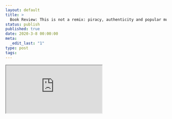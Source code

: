 ```yaml
---
layout: default
title: >
  Book Review: This is not a remix: piracy, authenticity and popular music
status: publish
published: true
date: 2020-3-8 00:00:00
meta:
  _edit_last: "1"
type: post
tags:
---
```

<div  id="qrcode"></div>
<div>
<iframe src="https://researchers.mq.edu.au/en/clippings/book-review-this-is-not-a-remix-piracy-authenticity-and-popular-m">
</iframe>
</div>

<script type="text/javascript" src="{site.baseurl}/js/qr/qrcode.js"></script>
<script type="text/javascript">
new QRCode(document.getElementById("qrcode"), "https://researchers.mq.edu.au/en/clippings/book-review-this-is-not-a-remix-piracy-authenticity-and-popular-m");
</script>
        